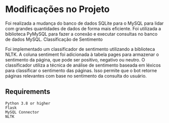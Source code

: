 # Modificações no Projeto

Foi realizada a mudança do banco de dados SQLite para o MySQL para lidar com grandes quantidades de dados de forma mais eficiente. Foi utilizada a biblioteca PyMySQL para fazer a conexão e executar consultas no banco de dados MySQL.
Classificação de Sentimento

Foi implementado um classificador de sentimento utilizando a biblioteca NLTK. A coluna sentiment foi adicionada à tabela pages para armazenar o sentimento da página, que pode ser positivo, negativo ou neutro. O classificador utiliza a técnica de análise de sentimento baseada em léxicos para classificar o sentimento das páginas. Isso permite que o bot retorne páginas relevantes com base no sentimento da consulta do usuário.

## Requirements

    Python 3.8 or higher
    Flask
    MySQL Connector
    NLTK

